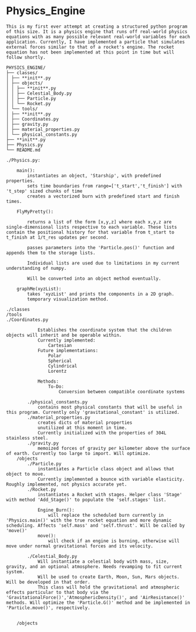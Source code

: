 # Physics_Engine

    This is my first ever attempt at creating a structured python program of this size. It is a physics engine that runs off real-world physics equations with as many possible relevant real-world variables for each application. Currently, I have implemented a particle that simulates external forces similar to that of a rocket's engine. The rocket equation has not been implemented at this point in time but will follow shortly.

    PHYSICS_ENGINE/
    ├── classes/
    │ ├── **init**.py
    │ ├── objects/
    │ │ ├── **init**.py
    │ │ ├── Celestial_Body.py
    │ │ ├── Particle.py
    │ │ └── Rocket.py
    │ └── tools/
    │ ├── **init**.py
    │ ├── Coordinates.py
    │ ├── gravity.py
    │ ├── material_properties.py
    │ └── physical_constants.py
    ├── **init**.py
    ├── Physics.py
    └── README.md

    ./Physics.py:

        main():
            instantiates an object, 'Starship', with predefined properties.
            sets time boundaries from range=['t_start','t_finish'] with 't_step' sized chunks of time
            creates a vectorized burn with predefined start and finish times.

        FlyMyPretty():

            returns a list of the form [x,y,z] where each x,y,z are single-dimensional lists respective to each variable. These lists contain the positional history for that variable from t_start to t_finish at 1/t_res updates per second.

            passes parameters into the 'Particle.pos()' function and appends them to the storage lists.

            Individual lists are used due to limitations in my current understanding of numpy.

            Will be converted into an object method eventually.

        graphMe(xyzList):
            takes 'xyzList' and prints the components in a 2D graph.
            temporary visualization method.

    ./classes
    /tools
    ./Coordinates.py

                Establishes the coordinate system that the children objects will inherit and be operable within.
                Currently implemented:
                    Cartesian
                Future implementations:
                    Polar
                    Spherical
                    Cylindrical
                    Lorentz

                Methods:
                    To-Do:
                        Conversion between compatible coordinate systems

            ./physical_constants.py
                contains most physical constants that will be useful in this program. Currently only 'gravitational_constant' is utilized.
            ./material_properties.py
                creates dicts of material properties
                unutilized at this moment in time.
                Currently initialized with the properties of 304L stainless steel.
            ./gravity.py
                memoized forces of gravity per kilometer above the surface of earth. Currently too large to import. Will optimize.
        /objects
            ./Particle.py
                instantiates a Particle class object and allows that object to move.
                Currently implemented a bounce with variable elasticity. Roughly implemented, not physics accurate yet.
            ./Rocket.py
                instantiates a Rocket with stages. Helper class 'Stage' with method 'Add_Stage()' to populate the 'self.stages' list.

                Engine_Burn():
                    will replace the scheduled burn currently in 'Physics.main()' with the true rocket equation and more dynamic scheduling. Affects 'self.mass' and 'self.thrust'. Will be called by 'move()'
                move():
                    will check if an engine is burning, otherwise will move under normal gravitational forces and its velocity.

            ./Celestial_Body.py
                Will instantiate a celestial body with mass, size, gravity, and an optional atmosphere. Needs revamping to fit current system.
                Will be used to create Earth, Moon, Sun, Mars objects. Will be developed in that order.
                This class will hold the gravitational and atmospheric effects particular to that body via the 'GravitationalForce()','AtmosphericDensity()', and 'AirResistance()' methods. Will optimize the 'Particle.G()' method and be implemented in 'Particle.move()', respectively.


        /objects
